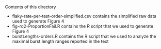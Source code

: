 Contents of this directory
- flaky-rate-per-test-order-simplified.csv contains the simplified raw data used to generate Figure 4
- fig-rq2-ProportionFail.R contains the R script that we used to generate Figure 4
- burstLengths-orders.R contains the R script that we used to analyze the maximal burst length ranges reported in the text
